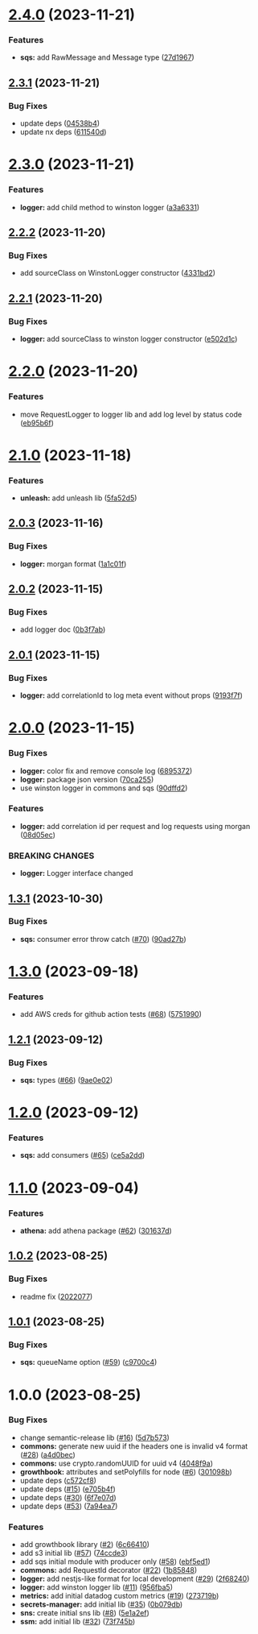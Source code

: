 # [2.4.0](https://github.com/will-bank/nestjs-packages/compare/sqs-v2.3.1...sqs-v2.4.0) (2023-11-21)


### Features

* **sqs:** add RawMessage and Message type ([27d1967](https://github.com/will-bank/nestjs-packages/commit/27d1967ea41ee486a8ef4d1a9e02791ac5a7a878))

## [2.3.1](https://github.com/will-bank/nestjs-packages/compare/sqs-v2.3.0...sqs-v2.3.1) (2023-11-21)


### Bug Fixes

* update deps ([04538b4](https://github.com/will-bank/nestjs-packages/commit/04538b45acb8384bbda42d6c42b778ebb080afa2))
* update nx deps ([611540d](https://github.com/will-bank/nestjs-packages/commit/611540d1c127af6e8793f41914c323c406dcb8b7))

# [2.3.0](https://github.com/will-bank/nestjs-packages/compare/sqs-v2.2.2...sqs-v2.3.0) (2023-11-21)


### Features

* **logger:** add child method to winston logger ([a3a6331](https://github.com/will-bank/nestjs-packages/commit/a3a6331771fdf2eabd4353434f61bb9ac4256806))

## [2.2.2](https://github.com/will-bank/nestjs-packages/compare/sqs-v2.2.1...sqs-v2.2.2) (2023-11-20)


### Bug Fixes

* add sourceClass on WinstonLogger constructor ([4331bd2](https://github.com/will-bank/nestjs-packages/commit/4331bd2ab079e94e3b732a0c40dfed3cbe6718ec))

## [2.2.1](https://github.com/will-bank/nestjs-packages/compare/sqs-v2.2.0...sqs-v2.2.1) (2023-11-20)


### Bug Fixes

* **logger:** add sourceClass to winston logger constructor ([e502d1c](https://github.com/will-bank/nestjs-packages/commit/e502d1c0f6cad80d2021922412ea652d15e7340d))

# [2.2.0](https://github.com/will-bank/nestjs-packages/compare/sqs-v2.1.0...sqs-v2.2.0) (2023-11-20)


### Features

* move RequestLogger to logger lib and add log level by status code ([eb95b6f](https://github.com/will-bank/nestjs-packages/commit/eb95b6f2f24bf7e28e8a878f6553446f25016c70))

# [2.1.0](https://github.com/will-bank/nestjs-packages/compare/sqs-v2.0.3...sqs-v2.1.0) (2023-11-18)


### Features

* **unleash:** add unleash lib ([5fa52d5](https://github.com/will-bank/nestjs-packages/commit/5fa52d5dc68c6270b6e6978c419e742cb5d11bc3))

## [2.0.3](https://github.com/will-bank/nestjs-packages/compare/sqs-v2.0.2...sqs-v2.0.3) (2023-11-16)


### Bug Fixes

* **logger:** morgan format ([1a1c01f](https://github.com/will-bank/nestjs-packages/commit/1a1c01fbb59c562f370107d2dca2d0884cd2ad60))

## [2.0.2](https://github.com/will-bank/nestjs-packages/compare/sqs-v2.0.1...sqs-v2.0.2) (2023-11-15)


### Bug Fixes

* add logger doc ([0b3f7ab](https://github.com/will-bank/nestjs-packages/commit/0b3f7ab30978a929c1e044f3277f73fa4f6ae3c6))

## [2.0.1](https://github.com/will-bank/nestjs-packages/compare/sqs-v2.0.0...sqs-v2.0.1) (2023-11-15)


### Bug Fixes

* **logger:** add correlationId to log meta event without props ([9193f7f](https://github.com/will-bank/nestjs-packages/commit/9193f7f8bd306079d2264b741b915174405dc016))

# [2.0.0](https://github.com/will-bank/nestjs-packages/compare/sqs-v1.3.1...sqs-v2.0.0) (2023-11-15)


### Bug Fixes

* **logger:** color fix and remove console log ([6895372](https://github.com/will-bank/nestjs-packages/commit/6895372324488588baef8db240553e3e173b7859))
* **logger:** package json version ([70ca255](https://github.com/will-bank/nestjs-packages/commit/70ca2553fbc5612591db44fa5ed6f1caf61788ce))
* use winston logger in commons and sqs ([90dffd2](https://github.com/will-bank/nestjs-packages/commit/90dffd218c5fe80809a5fb210ea0ce79dc9648c4))


### Features

* **logger:** add correlation id per request and log requests using morgan ([08d05ec](https://github.com/will-bank/nestjs-packages/commit/08d05ec6ec47165303406c7860f82ef2211ceb85))


### BREAKING CHANGES

* **logger:** Logger interface changed

## [1.3.1](https://github.com/will-bank/nestjs-packages/compare/sqs-v1.3.0...sqs-v1.3.1) (2023-10-30)


### Bug Fixes

* **sqs:** consumer error throw catch ([#70](https://github.com/will-bank/nestjs-packages/issues/70)) ([90ad27b](https://github.com/will-bank/nestjs-packages/commit/90ad27b0a5bbd13c81c17703cbed7ac4a032254b))

# [1.3.0](https://github.com/will-bank/nestjs-packages/compare/sqs-v1.2.1...sqs-v1.3.0) (2023-09-18)


### Features

* add AWS creds for github action tests ([#68](https://github.com/will-bank/nestjs-packages/issues/68)) ([5751990](https://github.com/will-bank/nestjs-packages/commit/57519906179a62274ad09c5e518cb595f4b240c8))

## [1.2.1](https://github.com/will-bank/nestjs-packages/compare/sqs-v1.2.0...sqs-v1.2.1) (2023-09-12)


### Bug Fixes

* **sqs:** types ([#66](https://github.com/will-bank/nestjs-packages/issues/66)) ([9ae0e02](https://github.com/will-bank/nestjs-packages/commit/9ae0e02df4eafb327966cac99360a2a8d7d83299))

# [1.2.0](https://github.com/will-bank/nestjs-packages/compare/sqs-v1.1.0...sqs-v1.2.0) (2023-09-12)


### Features

* **sqs:** add consumers ([#65](https://github.com/will-bank/nestjs-packages/issues/65)) ([ce5a2dd](https://github.com/will-bank/nestjs-packages/commit/ce5a2dd13d7be5dd3cedee06f856cd90193dba56))

# [1.1.0](https://github.com/will-bank/nestjs-packages/compare/sqs-v1.0.2...sqs-v1.1.0) (2023-09-04)


### Features

* **athena:** add athena package ([#62](https://github.com/will-bank/nestjs-packages/issues/62)) ([301637d](https://github.com/will-bank/nestjs-packages/commit/301637ddf3705b06a00899f16b81440496535d0a))

## [1.0.2](https://github.com/will-bank/nestjs-packages/compare/sqs-v1.0.1...sqs-v1.0.2) (2023-08-25)


### Bug Fixes

* readme fix ([2022077](https://github.com/will-bank/nestjs-packages/commit/2022077912b6d7464c95ff8325a096566e5e00b9))

## [1.0.1](https://github.com/will-bank/nestjs-packages/compare/sqs-v1.0.0...sqs-v1.0.1) (2023-08-25)


### Bug Fixes

* **sqs:** queueName option ([#59](https://github.com/will-bank/nestjs-packages/issues/59)) ([c9700c4](https://github.com/will-bank/nestjs-packages/commit/c9700c414350283055d1e3d7bafc356c2fe76111))

# 1.0.0 (2023-08-25)


### Bug Fixes

* change semantic-release lib ([#16](https://github.com/will-bank/nestjs-packages/issues/16)) ([5d7b573](https://github.com/will-bank/nestjs-packages/commit/5d7b573da2f71d4143b390fcce7d916637d7d3d2))
* **commons:** generate new uuid if the headers one is invalid v4 format ([#28](https://github.com/will-bank/nestjs-packages/issues/28)) ([a4d0bec](https://github.com/will-bank/nestjs-packages/commit/a4d0becf5f5b64165c1516fafaa35a0718936b86))
* **commons:** use crypto.randomUUID for uuid v4 ([4048f9a](https://github.com/will-bank/nestjs-packages/commit/4048f9aec257a623fbb7f2ad0b1114768282a337))
* **growthbook:** attributes and setPolyfills for node ([#6](https://github.com/will-bank/nestjs-packages/issues/6)) ([301098b](https://github.com/will-bank/nestjs-packages/commit/301098b3287f9bd65fae65dd6686214562472e78))
* update deps ([c572cf8](https://github.com/will-bank/nestjs-packages/commit/c572cf8f227fb2b0f702e1c8b6367faa2454c68f))
* update deps ([#15](https://github.com/will-bank/nestjs-packages/issues/15)) ([e705b4f](https://github.com/will-bank/nestjs-packages/commit/e705b4f296eb331af1dd14c1833f43d6dec14de0))
* update deps ([#30](https://github.com/will-bank/nestjs-packages/issues/30)) ([6f7e07d](https://github.com/will-bank/nestjs-packages/commit/6f7e07da21f7e2958b810da6b8030011d16e5144))
* update deps ([#53](https://github.com/will-bank/nestjs-packages/issues/53)) ([7a94ea7](https://github.com/will-bank/nestjs-packages/commit/7a94ea7e68ad32400448f4df0a4c163d879e1cd7))


### Features

* add growthbook library ([#2](https://github.com/will-bank/nestjs-packages/issues/2)) ([6c66410](https://github.com/will-bank/nestjs-packages/commit/6c66410e95de6f45b46e6983300622ea913013c7))
* add s3 initial lib ([#57](https://github.com/will-bank/nestjs-packages/issues/57)) ([74ccde3](https://github.com/will-bank/nestjs-packages/commit/74ccde39f642c662dc7ea462ae9a0b80a36e36e5))
* add sqs initial module with producer only ([#58](https://github.com/will-bank/nestjs-packages/issues/58)) ([ebf5ed1](https://github.com/will-bank/nestjs-packages/commit/ebf5ed1aaa47d5941119947d0a5e4262d180ca62))
* **commons:** add RequestId decorator ([#22](https://github.com/will-bank/nestjs-packages/issues/22)) ([1b85848](https://github.com/will-bank/nestjs-packages/commit/1b85848be14d7f1bc0864195ee25e45ea3275422))
* **logger:** add nestjs-like format for local development ([#29](https://github.com/will-bank/nestjs-packages/issues/29)) ([2f68240](https://github.com/will-bank/nestjs-packages/commit/2f6824008fd30c962aac3803fe7b09ef36b37527))
* **logger:** add winston logger lib ([#11](https://github.com/will-bank/nestjs-packages/issues/11)) ([956fba5](https://github.com/will-bank/nestjs-packages/commit/956fba5ce6b7dae44671a0a8ddc121ef8c330224))
* **metrics:** add initial datadog custom metrics ([#19](https://github.com/will-bank/nestjs-packages/issues/19)) ([273719b](https://github.com/will-bank/nestjs-packages/commit/273719b033341a434dd6a7d0e7a94e5a15cd9731))
* **secrets-manager:** add initial lib ([#35](https://github.com/will-bank/nestjs-packages/issues/35)) ([0b079db](https://github.com/will-bank/nestjs-packages/commit/0b079db636a14d69fa98f921294abedf9b96d5a3))
* **sns:** create initial sns lib ([#8](https://github.com/will-bank/nestjs-packages/issues/8)) ([5e1a2ef](https://github.com/will-bank/nestjs-packages/commit/5e1a2efc6d190b22e64141eaf3856adf99f3846b))
* **ssm:** add initial lib ([#32](https://github.com/will-bank/nestjs-packages/issues/32)) ([73f745b](https://github.com/will-bank/nestjs-packages/commit/73f745beb3e189517a503d523910123f288115b8))
